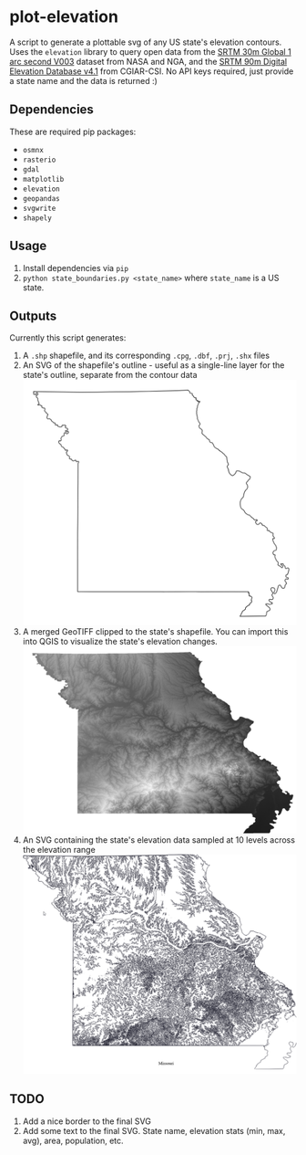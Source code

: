 # plot-elevation
A script to generate a plottable svg of any US state's elevation contours.  Uses the `elevation` library to query open data from the [SRTM 30m Global 1 arc second V003](https://lpdaac.usgs.gov/products/srtmgl1nv003/) dataset from NASA and NGA, and the [SRTM 90m Digital Elevation Database v4.1](https://bigdata.cgiar.org/srtm-90m-digital-elevation-database/) from CGIAR-CSI.  No API keys required, just provide a state name and the data is returned :\)

## Dependencies
These are required pip packages:
- `osmnx`
- `rasterio`
- `gdal`
- `matplotlib`
- `elevation`
- `geopandas`
- `svgwrite`
- `shapely`

## Usage
1. Install dependencies via `pip`
2. `python state_boundaries.py <state_name>` where `state_name` is a US state.

## Outputs
Currently this script generates:
1. A `.shp` shapefile, and its corresponding `.cpg`, `.dbf`, `.prj`, `.shx` files
2. An SVG of the shapefile's outline - useful as a single-line layer for the state's outline, separate from the contour data
   ![Shapefile outline SVG example](img/shapefile_outline_svg_example.png)
3. A merged GeoTIFF clipped to the state's shapefile.  You can import this into QGIS to visualize the state's elevation changes.
   ![GeoTIFF example](img/clipped_elevation_example.png)
4. An SVG containing the state's elevation data sampled at 10 levels across the elevation range
   ![Elevation Contour example](img/elevation_contour_example.png)

## TODO
1. Add a nice border to the final SVG
2. Add some text to the final SVG.  State name, elevation stats (min, max, avg), area, population, etc.
